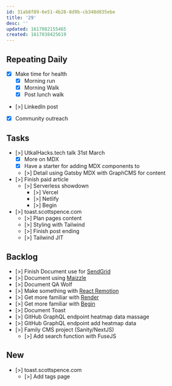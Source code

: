 ```yaml
---
id: 31ab8f89-6e51-4b28-8d9b-cb348d835ebe
title: '29'
desc: ''
updated: 1617082155465
created: 1617038425619
---
```


## Repeating Daily

- [x] Make time for health
  - [x] Morning run
  - [x] Morning Walk
  - [x] Post lunch walk
- [>] LinkedIn post
- [x] Community outreach

## Tasks

- [>] UtkalHacks.tech talk 31st March
  - [x] More on MDX
  - [x] Have a starter for adding MDX components to
  - [>] Detail using Gatsby MDX with GraphCMS for content
- [>] Finish paid article
  - [>] Serverless showdown
    - [>] Vercel
    - [>] Netlify
    - [>] Begin
- [>] toast.scottspence.com
  - [>] Plan pages content
  - [>] Styling with Tailwind
  - [>] Finish post ending
  - [>] Tailwind JIT

## Backlog

- [>] Finish Document use for [SendGrid]
- [>] Document using [Maizzle]
- [>] Document QA Wolf
- [>] Make something with [React Remotion]
- [>] Get more familiar with [Render]
- [>] Get more familiar with [Begin]
- [>] Document Toast
- [>] GitHub GraphQL endpoint heatmap data massage
- [>] GitHub GraphQL endpoint add heatmap data
- [>] Family CMS project (Sanity/NextJS)
  - [>] Add search function with FuseJS

## New

- [>] toast.scottspence.com
  - [>] Add tags page

<!-- Links -->

[react remotion]:
  https://twitter.com/JNYBGR/status/1358824089960542208
[maizzle]: https://maizzle.com/
[sendgrid]: https://app.sendgrid.com
[render]: https://render.com/
[begin]: https://begin.com/
